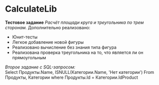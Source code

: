 # CalculateLib

**Тестовое задание**
*Расчёт площади круга и треугольника по трем сторонам.*
Дополнительно реализовано:
- Юнит-тесты
- Легкое добавление новой фигуры
- Реализовано вычисление без знания типа фигура
- Реализована проверка треугольника на то, что является ли он прямоугольным

*Второе задание с SQL-запросом:* </br>
Select Продукты.Name, ISNULL(Категории.Name, 'Нет категории')
From Продукты, Категории where Продукты.Id = Категории.IdProduct
